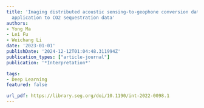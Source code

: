 ```yaml
---
title: 'Imaging distributed acoustic sensing-to-geophone conversion data: A field
  application to CO2 sequestration data'
authors:
- Yong Ma
- Lei Fu
- Weichang Li
date: '2023-01-01'
publishDate: '2024-12-12T01:04:48.311994Z'
publication_types: ["article-journal"]
publication: '*Interpretation*'

tags:
- Deep Learning
featured: false

url_pdf: https://library.seg.org/doi/10.1190/int-2022-0098.1
---
```

